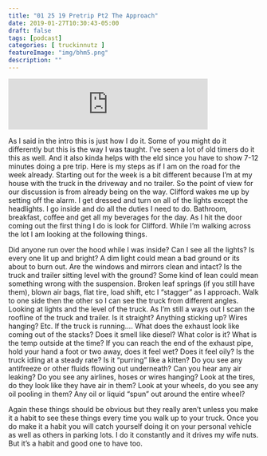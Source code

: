 ```yaml
---
title: "01 25 19 Pretrip Pt2 The Approach"
date: 2019-01-27T10:30:43-05:00
draft: false
tags: [podcast]
categories: [ truckinnutz ]
featureImage: "img/bhm5.png"
description: ""
---
```


<iframe src="https://anchor.fm/TruckinNutz/embed/episodes/01-25-19-Pretrip-Pt2-The-Approach-e31clt" height="102px" width="400px" frameborder="0" scrolling="no"></iframe>

As I said in the intro this is just how I do it. Some of you might do it differently but this is the way I was taught. I’ve seen a lot of old timers do it this as well. And it also kinda helps with the eld since you have to show 7-12 minutes doing a pre trip. Here is my steps as if I am on the road for the week already. Starting out for the week is a bit different because I’m at my house with the truck in the driveway and no trailer. So the point of view for our discussion is from already being on the way.
Clifford wakes me up by setting off the alarm. I get dressed and turn on all of the lights except the headlights. I go inside and do all the duties I need to do. Bathroom, breakfast, coffee and get all my beverages for the day. As I hit the door coming out the first thing I do is look for Clifford.
While I’m walking across the lot I am looking at the following things.

Did anyone run over the hood while I was inside?
Can I see all the lights? Is every one lit up and bright? A dim light could mean a bad ground or its about to burn out.
Are the windows and mirrors clean and intact?
Is the truck and trailer sitting level with the ground? Some kind of lean could mean something wrong with the suspension. Broken leaf springs (if you still have them), blown air bags, flat tire, load shift, etc
I “stagger” as I approach. Walk to one side then the other so I can see the truck from different angles. Looking at lights and the level of the truck.
As I’m still a ways out I scan the roofline of the truck and trailer. Is it straight? Anything sticking up? Wires hanging? Etc.
If the truck is running….
What does the exhaust look like coming out of the stacks? Does it smell like diesel? What color is it? What is the temp outside at the time? If you can reach the end of the exhaust pipe, hold your hand a foot or two away, does it feel wet? Does it feel oily?
Is the truck idling at a steady rate? Is it “purring” like a kitten?
Do you see any antifreeze or other fluids flowing out underneath?
Can you hear any air leaking?
Do you see any airlines, hoses or wires hanging?
Look at the tires, do they look like they have air in them?
Look at your wheels, do you see any oil pooling in them? Any oil or liquid “spun” out around the entire wheel?

Again these things should be obvious but they really aren’t unless you make it a habit to see these things every time you walk up to your truck. Once you do make it a habit you will catch yourself doing it on your personal vehicle as well as others in parking lots. I do it constantly and it drives my wife nuts. But it’s a habit and good one to have too.